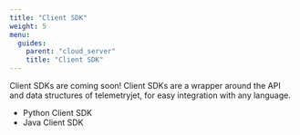```yaml
---
title: "Client SDK"
weight: 5
menu:
  guides:
    parent: "cloud_server"
    title: "Client SDK"
---
```


Client SDKs are coming soon! Client SDKs are a wrapper around the API
and data structures of telemetryjet, for easy integration with any language.
- Python Client SDK
- Java Client SDK